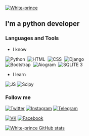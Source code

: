  [![White-prince](https://github.com/White-prince/White-prince/blob/main/assets/logogitorgb0.png)](https://white-prince.github.io/Homepage/)
 
 ## I'm a python developer

 ### Languages and Tools

 - I know

  ![Python](https://img.shields.io/badge/-Python-AFEEEE?style=for-the-badge&logo=Python)&nbsp;
  ![HTML](https://img.shields.io/badge/-HTML-FF7F50?style=for-the-badge&logo=HTML5)&nbsp;
  ![CSS](https://img.shields.io/badge/-CSS-7B68EE?style=for-the-badge&logo=CSS3)&nbsp;
  ![Django](https://img.shields.io/badge/-Django-2E8B57?style=for-the-badge&logo=Django)\
  ![Bootstrap](https://img.shields.io/badge/-Bootstrap-483D8B?style=for-the-badge&logo=Bootstrap)&nbsp;
  ![Aiogram](https://img.shields.io/badge/-aiogram-AFEEEE?style=for-the-badge&logo=Telegram)&nbsp;
  ![SQLITE 3](https://img.shields.io/badge/-SQLITE3-131313?style=for-the-badge&logo=SQLITE)&nbsp;
  
 - I learn

  ![JS](https://img.shields.io/badge/-JS-DAA520?style=for-the-badge&logo=JavaScript)
  ![Scipy](https://img.shields.io/badge/-Scipy-DC143C?style=for-the-badge&logo=Scipy)

 ### Follow me

  [![Twitter](https://img.shields.io/badge/-Twitter-131313?style=for-the-badge&logo=Twitter)](https://twitter.com/White_prince_0)
  [![Instagram](https://img.shields.io/badge/-Instagram-131313?style=for-the-badge&logo=Instagram)](https://www.instagram.com/0xe_white_prince_ex0/)
  [![Telegram](https://img.shields.io/badge/-Telegram-131313?style=for-the-badge&logo=Telegram)](https://t.me/Dark_Hub_info)

  [![VK](https://img.shields.io/badge/-VK-131313?style=for-the-badge&logo=VK)](https://vk.com/id333667069)
  [![Facebook](https://img.shields.io/badge/-Facebook-131313?style=for-the-badge&logo=Facebook)](https://www.facebook.com/profile.php?id=100023988285502)

  [![White-prince GitHub stats](https://github-readme-stats.vercel.app/api?username=White-prince&theme=tokyonight)](https://github.com/anuraghazra/github-readme-stats)
